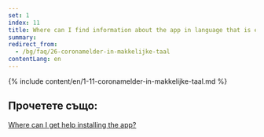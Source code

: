 ```yaml
---
set: 1
index: 11
title: Where can I find information about the app in language that is easy to understand?
summary: 
redirect_from: 
  - /bg/faq/26-coronamelder-in-makkelijke-taal
contentLang: en
---
```

{% include content/en/1-11-coronamelder-in-makkelijke-taal.md %}

## Прочетете също:

[Where can I get help installing the app?](/{{page.lang}}/faq/1-10-waar-kan-ik-hulp-krijgen-bij-het-installeren-van-de-app)
